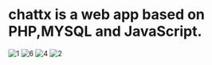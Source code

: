 # chattx is a web app based on PHP,MYSQL and JavaScript.

![1](https://user-images.githubusercontent.com/56466543/161477424-b13208d7-5d33-4de4-92aa-7e47f43cae36.png)
![6](https://user-images.githubusercontent.com/56466543/161477429-68d571e2-6421-494d-a6e0-786186d3f0db.png)
![4](https://user-images.githubusercontent.com/56466543/161477484-db704467-4b86-4cdc-b9bf-e1dd0fb404ed.png)
![2](https://user-images.githubusercontent.com/56466543/161477487-c660ff65-6413-464c-b316-5afd54d49d4b.png)

